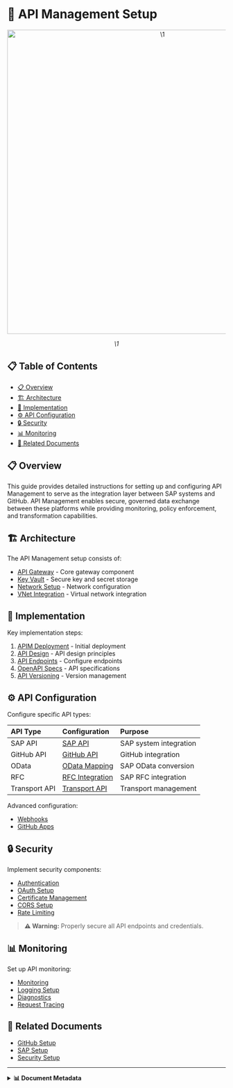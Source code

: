 # 🔌 API Management Setup

<div align="center" class="svg-container">
  <!-- Using both object and img as fallback for maximum compatibility -->
  <object type="image/svg+xml" data="\1" style="width: 700px; max-width: 100%;" aria-label="\1">
    <img src="\1" alt="\1" width="700" />
  </object>
  
  *\1*
</div>

## 📋 Table of Contents

- [📋 Overview](#-overview)
- [🏗️ Architecture](#️-architecture)
- [🔧 Implementation](#-implementation)
- [⚙️ API Configuration](#️-api-configuration)
- [🔒 Security](#-security)
- [📊 Monitoring](#-monitoring)
- [🔗 Related Documents](#-related-documents)

## 📋 Overview

This guide provides detailed instructions for setting up and configuring API Management to serve as the integration layer between SAP systems and GitHub. API Management enables secure, governed data exchange between these platforms while providing monitoring, policy enforcement, and transformation capabilities.

## 🏗️ Architecture

The API Management setup consists of:

- [API Gateway](./apim-deployment.md) - Core gateway component
- [Key Vault](./key-vault.md) - Secure key and secret storage
- [Network Setup](./network-setup.md) - Network configuration
- [VNet Integration](./vnet-integration.md) - Virtual network integration

## 🔧 Implementation

Key implementation steps:

1. [APIM Deployment](./apim-deployment.md) - Initial deployment
2. [API Design](./api-design.md) - API design principles
3. [API Endpoints](./api-endpoints.md) - Configure endpoints
4. [OpenAPI Specs](./openapi-specs.md) - API specifications
5. [API Versioning](./api-versioning.md) - Version management

## ⚙️ API Configuration

Configure specific API types:

| API Type | Configuration | Purpose |
|:---------|:--------------|:---------|
| SAP API | [SAP API](./sap-api.md) | SAP system integration |
| GitHub API | [GitHub API](./github-api.md) | GitHub integration |
| OData | [OData Mapping](./odata-mapping.md) | SAP OData conversion |
| RFC | [RFC Integration](./rfc-integration.md) | SAP RFC integration |
| Transport API | [Transport API](./transport-api.md) | Transport management |

Advanced configuration:

- [Webhooks](./webhooks.md)
- [GitHub Apps](./github-apps.md)

## 🔒 Security

Implement security components:

- [Authentication](./authentication.md)
- [OAuth Setup](./oauth-setup.md)
- [Certificate Management](./certificate-management.md)
- [CORS Setup](./cors-setup.md)
- [Rate Limiting](./rate-limiting.md)

> **⚠️ Warning:** Properly secure all API endpoints and credentials.

## 📊 Monitoring

Set up API monitoring:

- [Monitoring](./monitoring.md)
- [Logging Setup](./logging-setup.md)
- [Diagnostics](./diagnostics.md)
- [Request Tracing](./request-tracing.md)

## 🔗 Related Documents

- [GitHub Setup](../github-setup/index.md)
- [SAP Setup](../sap-setup/index.md)
- [Security Setup](../security-setup/index.md)

---

<details>
<summary><strong>📊 Document Metadata</strong></summary>

- **Last Updated:** 2025-04-07
- **Author:** SAP-GitHub Integration Team
- **Version:** 1.0.0
- **Status:** Published
</details>
